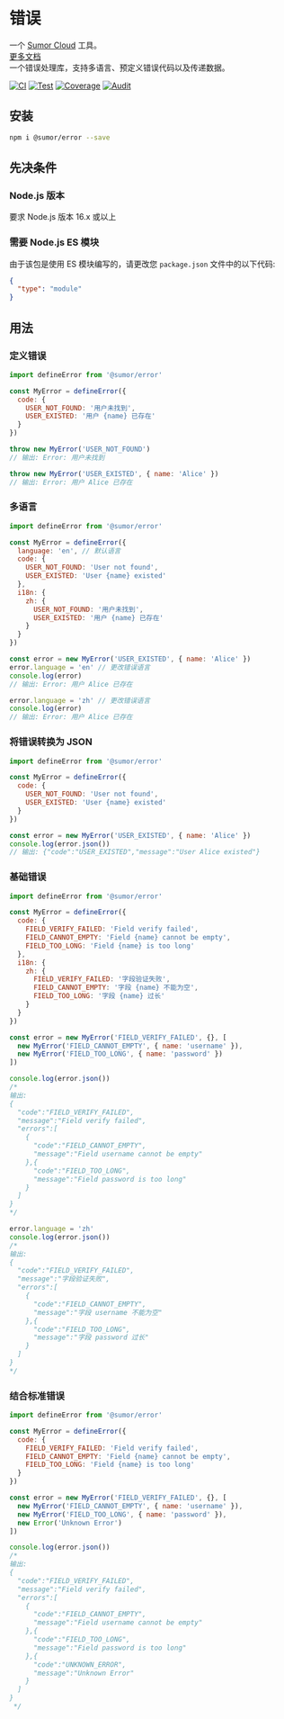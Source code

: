 # 错误

一个 [Sumor Cloud](https://sumor.cloud) 工具。  
[更多文档](https://sumor.cloud/error)  
一个错误处理库，支持多语言、预定义错误代码以及传递数据。

[![CI](https://github.com/sumor-cloud/error/actions/workflows/ci.yml/badge.svg)](https://github.com/sumor-cloud/error/actions/workflows/ci.yml)
[![Test](https://github.com/sumor-cloud/error/actions/workflows/ut.yml/badge.svg)](https://github.com/sumor-cloud/error/actions/workflows/ut.yml)
[![Coverage](https://github.com/sumor-cloud/error/actions/workflows/coverage.yml/badge.svg)](https://github.com/sumor-cloud/error/actions/workflows/coverage.yml)
[![Audit](https://github.com/sumor-cloud/error/actions/workflows/audit.yml/badge.svg)](https://github.com/sumor-cloud/error/actions/workflows/audit.yml)

## 安装

```bash
npm i @sumor/error --save
```

## 先决条件

### Node.js 版本

要求 Node.js 版本 16.x 或以上

### 需要 Node.js ES 模块

由于该包是使用 ES 模块编写的，请更改您 `package.json` 文件中的以下代码:

```json
{
  "type": "module"
}
```

## 用法

### 定义错误

```js
import defineError from '@sumor/error'

const MyError = defineError({
  code: {
    USER_NOT_FOUND: '用户未找到',
    USER_EXISTED: '用户 {name} 已存在'
  }
})

throw new MyError('USER_NOT_FOUND')
// 输出: Error: 用户未找到

throw new MyError('USER_EXISTED', { name: 'Alice' })
// 输出: Error: 用户 Alice 已存在
```

### 多语言

```js
import defineError from '@sumor/error'

const MyError = defineError({
  language: 'en', // 默认语言
  code: {
    USER_NOT_FOUND: 'User not found',
    USER_EXISTED: 'User {name} existed'
  },
  i18n: {
    zh: {
      USER_NOT_FOUND: '用户未找到',
      USER_EXISTED: '用户 {name} 已存在'
    }
  }
})

const error = new MyError('USER_EXISTED', { name: 'Alice' })
error.language = 'en' // 更改错误语言
console.log(error)
// 输出: Error: 用户 Alice 已存在

error.language = 'zh' // 更改错误语言
console.log(error)
// 输出: Error: 用户 Alice 已存在
```

### 将错误转换为 JSON

```js
import defineError from '@sumor/error'

const MyError = defineError({
  code: {
    USER_NOT_FOUND: 'User not found',
    USER_EXISTED: 'User {name} existed'
  }
})

const error = new MyError('USER_EXISTED', { name: 'Alice' })
console.log(error.json())
// 输出: {"code":"USER_EXISTED","message":"User Alice existed"}
```

### 基础错误

```js
import defineError from '@sumor/error'

const MyError = defineError({
  code: {
    FIELD_VERIFY_FAILED: 'Field verify failed',
    FIELD_CANNOT_EMPTY: 'Field {name} cannot be empty',
    FIELD_TOO_LONG: 'Field {name} is too long'
  },
  i18n: {
    zh: {
      FIELD_VERIFY_FAILED: '字段验证失败',
      FIELD_CANNOT_EMPTY: '字段 {name} 不能为空',
      FIELD_TOO_LONG: '字段 {name} 过长'
    }
  }
})

const error = new MyError('FIELD_VERIFY_FAILED', {}, [
  new MyError('FIELD_CANNOT_EMPTY', { name: 'username' }),
  new MyError('FIELD_TOO_LONG', { name: 'password' })
])

console.log(error.json())
/* 
输出: 
{
  "code":"FIELD_VERIFY_FAILED",
  "message":"Field verify failed",
  "errors":[
    {
      "code":"FIELD_CANNOT_EMPTY",
      "message":"Field username cannot be empty"
    },{
      "code":"FIELD_TOO_LONG",
      "message":"Field password is too long"
    }
  ]
}
*/

error.language = 'zh'
console.log(error.json())
/*
输出:
{
  "code":"FIELD_VERIFY_FAILED",
  "message":"字段验证失败",
  "errors":[
    {
      "code":"FIELD_CANNOT_EMPTY",
      "message":"字段 username 不能为空"
    },{
      "code":"FIELD_TOO_LONG",
      "message":"字段 password 过长"
    }
  ]
}
*/
```

### 结合标准错误

```js
import defineError from '@sumor/error'

const MyError = defineError({
  code: {
    FIELD_VERIFY_FAILED: 'Field verify failed',
    FIELD_CANNOT_EMPTY: 'Field {name} cannot be empty',
    FIELD_TOO_LONG: 'Field {name} is too long'
  }
})

const error = new MyError('FIELD_VERIFY_FAILED', {}, [
  new MyError('FIELD_CANNOT_EMPTY', { name: 'username' }),
  new MyError('FIELD_TOO_LONG', { name: 'password' }),
  new Error('Unknown Error')
])

console.log(error.json())
/*
输出:
{
  "code":"FIELD_VERIFY_FAILED",
  "message":"Field verify failed",
  "errors":[
    {
      "code":"FIELD_CANNOT_EMPTY",
      "message":"Field username cannot be empty"
    },{
      "code":"FIELD_TOO_LONG",
      "message":"Field password is too long"
    },{
      "code":"UNKNOWN_ERROR",
      "message":"Unknown Error"
    }
  ]
}
 */
```
